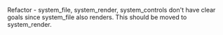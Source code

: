 Refactor
    - system_file, system_render, system_controls don't have clear goals since system_file also renders.
      This should be moved to system_render. 